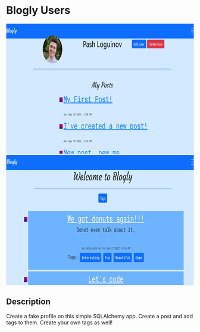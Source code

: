 # Blogly Users 

<img src='screenshots/Screenshot (46).png' alt='' height='350' width='600'>
<img src='screenshots/Screenshot (47).png' alt='' height='350' width='600'>

## Description  

Create a fake profile on this simple SQLAlchemy app. Create a post and add tags to them. Create your own tags as well!
